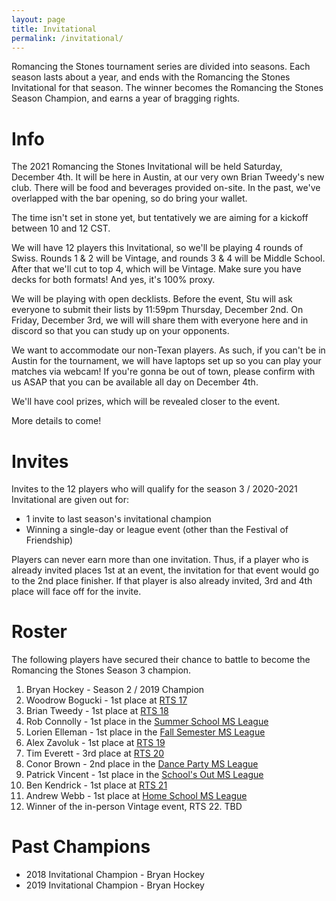 ```yaml
---
layout: page
title: Invitational
permalink: /invitational/
---
```


Romancing the Stones tournament series are divided into seasons. Each season lasts about
a year, and ends with the Romancing the Stones Invitational for that season. The winner
becomes the Romancing the Stones Season Champion, and earns a year of bragging rights.

# Info

The 2021 Romancing the Stones Invitational will be held Saturday, December 4th. It will
be here in Austin, at our very own Brian Tweedy's new club. There will be food and
beverages provided on-site. In the past, we've overlapped with the bar opening, so do
bring your wallet.

The time isn't set in stone yet, but tentatively we are aiming for a kickoff between
10 and 12 CST.

We will have 12 players this Invitational, so we'll be playing 4 rounds of Swiss.
Rounds 1 & 2 will be Vintage, and rounds 3 & 4 will be Middle School.
After that we'll cut to top 4, which will be Vintage. Make sure you have decks for
both formats! And yes, it's 100% proxy.

We will be playing with open decklists. Before the event, Stu will ask everyone to
submit their lists by 11:59pm Thursday, December 2nd. On Friday, December 3rd, we will
will share them with everyone here and in discord so that you can study up on your
opponents.

We want to accommodate our non-Texan players. As such, if you can't be in Austin for the
tournament, we will have laptops set up so you can play your matches via webcam! If you're
gonna be out of town, please confirm with us ASAP that you can be available all day on
December 4th.

We'll have cool prizes, which will be revealed closer to the event.

More details to come!

# Invites

Invites to the 12 players who will qualify for the season 3 / 2020-2021 Invitational
are given out for:

* 1 invite to last season's invitational champion
* Winning a single-day or league event (other than the Festival of Friendship)

Players can never earn more than one invitation. Thus, if a player who is already
invited places 1st at an event, the invitation for that event would go to the 2nd place
finisher. If that player is also already invited, 3rd and 4th place will face off for
the invite.

# Roster

The following players have secured their chance to battle to become the Romancing the
Stones Season 3 champion.

1. Bryan Hockey - Season 2 / 2019 Champion
2. Woodrow Bogucki - 1st place at [RTS 17](/results/2020-01-12)
3. Brian Tweedy - 1st place at [RTS 18](/results/2020-02-29)
4. Rob Connolly - 1st place in the [Summer School MS League](/results/2020-07-24)
5. Lorien Elleman - 1st place in the [Fall Semester MS League](/results/2020-11-02)
6. Alex Zavoluk - 1st place at [RTS 19](/results/2020-11-14)
7. Tim Everett - 3rd place at [RTS 20](/results/2021-02-06)
8. Conor Brown - 2nd place in the [Dance Party MS League](/results/2021-02-22)
9. Patrick Vincent - 1st place in the [School's Out MS League](/results/2021-04-26)
10. Ben Kendrick - 1st place at [RTS 21](/results/2020-06-19)
11. Andrew Webb - 1st place at [Home School MS League](/results/2021-08-20)
12. Winner of the in-person Vintage event, RTS 22. TBD

# Past Champions

* 2018 Invitational Champion - Bryan Hockey
* 2019 Invitational Champion - Bryan Hockey
